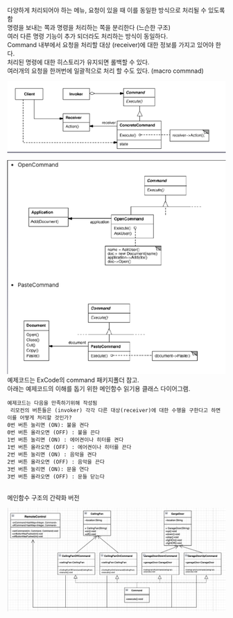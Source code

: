 다양하게 처리되어야 하는 메뉴, 요청이 있을 때 이를 동일한 방식으로 처리될 수 있도록 함<br/>
명령을 보내는 쪽과 명령을 처리하는 쪽을 분리한다 (느슨한 구조)<br/>
여러 다른 명령 기능이 추가 되더라도 처리하는 방식이 동일하다.<br/>
Command 내부에서 요청을 처리할 대상 (receiver)에 대한 정보를 가지고 있어야 한다.<br/>
처리된 명령에 대한 히스토리가 유지되면 롤백할 수 있다.<br/>
여러개의 요청을 한꺼번에 일괄적으로 처리 할 수도 있다. (macro commnad)
<br/>

![1](./image/command1.png)
<br/>

![2](./image/command2.png)
<br/>
예제코드는 ExCode의 command 패키지폴더 참고.<br/>
아래는 예제코드의 이해를 돕기 위한 메인함수 읽기용 클래스 다이어그램.<br/>
```
예제코드는 다음을 만족하기위해 작성됨
 리모컨의 버튼들은 (invoker) 각각 다른 대상(receiver)에 대한 수행을 구한다고 하면 이를 어떻게 처리할 것인가?
0번 버튼 눌리면 (ON): 불을 켠다
0번 버튼 올라오면 (OFF) : 불을 끈다
1번 버튼 눌리면 (ON) : 에어켠이나 히터를 켠다
1번 버튼 올라오면 (OFF) : 에어켠이나 히터를 끈다
2번 버튼 눌리면 (ON) : 음악을 켠다
2번 버튼 올라오면 (OFF) : 음악을 끈다
3번 버튼 눌리면 (ON): 문을 연다
3번 버튼 올라오면 (OFF) : 문들 닫는다
```
<br/>
메인함수 구조의 간략화 버전<br/>

![3](./image/commandClass1.png)
